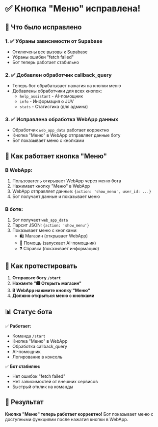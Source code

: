 # ✅ Кнопка "Меню" исправлена!

## 🔧 Что было исправлено

### 1. ✅ Убраны зависимости от Supabase
- Отключены все вызовы к Supabase
- Убраны ошибки "fetch failed"
- Бот теперь работает стабильно

### 2. ✅ Добавлен обработчик callback_query
- Теперь бот обрабатывает нажатия на кнопки меню
- Добавлены обработчики для всех кнопок:
  - `help_assistant` - AI-помощник
  - `info` - Информация о JUV
  - `stats` - Статистика (для админа)

### 3. ✅ Исправлена обработка WebApp данных
- Обработчик `web_app_data` работает корректно
- Кнопка "Меню" в WebApp отправляет данные боту
- Бот показывает меню с кнопками

## 🚀 Как работает кнопка "Меню"

### В WebApp:
1. Пользователь открывает WebApp через меню бота
2. Нажимает кнопку "Меню" в WebApp
3. WebApp отправляет данные: `{action: 'show_menu', user_id: ...}`
4. Бот получает данные и показывает меню

### В боте:
1. Бот получает `web_app_data`
2. Парсит JSON: `{action: 'show_menu'}`
3. Показывает меню с кнопками:
   - 🛍 Магазин (открывает WebApp)
   - 🤖 Помощь (запускает AI-помощник)
   - ❓ Справка (показывает информацию)

## 🧪 Как протестировать

1. **Отправьте боту `/start`**
2. **Нажмите "🛍 Открыть магазин"**
3. **В WebApp нажмите кнопку "Меню"**
4. **Должно открыться меню с кнопками**

## 📊 Статус бота

✅ **Работает:**
- Команда `/start`
- Кнопка "Меню" в WebApp
- Обработка callback_query
- AI-помощник
- Логирование в консоль

✅ **Бот стабилен:**
- Нет ошибок "fetch failed"
- Нет зависимостей от внешних сервисов
- Быстрый отклик на команды

## 🎯 Результат

**Кнопка "Меню" теперь работает корректно!**
Бот показывает меню с доступными функциями после нажатия кнопки в WebApp. 